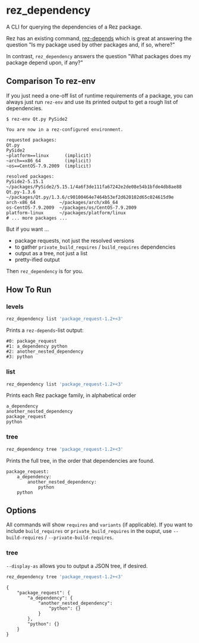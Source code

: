 # rez_dependency

A CLI for querying the dependencies of a Rez package.

Rez has an existing command,
[rez-depends](https://github.com/nerdvegas/rez/wiki/Command-Line-Tools#rez-depends)
which is great at answering the question "Is my package used by other packages
and, if so, where?"

In contrast, `rez_dependency` answers the question "What packages does my
package depend upon, if any?"


## Comparison To rez-env
If you just need a one-off list of runtime requirements of a package, you can
always just run `rez-env` and use its printed output to get a rough list
of dependencies.

```
$ rez-env Qt.py PySide2

You are now in a rez-configured environment.

requested packages:
Qt.py
PySide2
~platform==linux      (implicit)
~arch==x86_64         (implicit)
~os==CentOS-7.9.2009  (implicit)

resolved packages:
PySide2-5.15.1      ~/packages/PySide2/5.15.1/4a6f3de111fa67242e2de08e54b1bfde4db8ae88
Qt.py-1.3.6         ~/packages/Qt.py/1.3.6/c90100464e7464b53ef2d620102d65c024615d9e
arch-x86_64         ~/packages/arch/x86_64
os-CentOS-7.9.2009  ~/packages/os/CentOS-7.9.2009
platform-linux      ~/packages/platform/linux
# ... more packages ...
```

But if you want ...

- package requests, not just the resolved versions
- to gather `private_build_requires` / `build_requires` dependencies
- output as a tree, not just a list
- pretty-ified output

Then `rez_dependency` is for you.


## How To Run
### levels
```sh
rez_dependency list 'package_request-1.2+<3'
```

Prints a `rez-depends`-list output:

```
#0: package_request
#1: a_dependency python
#2: another_nested_dependency
#3: python
```

### list
```sh
rez_dependency list 'package_request-1.2+<3'
```

Prints each Rez package family, in alphabetical order

```
a_dependency
another_nested_dependency
package_request
python
```

### tree
```sh
rez_dependency tree 'package_request-1.2+<3'
```

Prints the full tree, in the order that dependencies are found.

```
package_request:
	a_dependency:
		another_nested_dependency:
			python
	python
```


## Options
All commands will show `requires` and `variants` (if applicable). If you want
to include `build_requires` or `private_build_requires` in the ouput, use
`--build-requires` / `--private-build-requires`.

### tree
`--display-as` allows you to output a JSON tree, if desired.

```sh
rez_dependency tree 'package_request-1.2+<3'
```

```
{
	"package_request": {
		"a_dependency": {
			"another_nested_dependency":
				"python": {}
			}
		},
		"python": {}
	}
}
```
